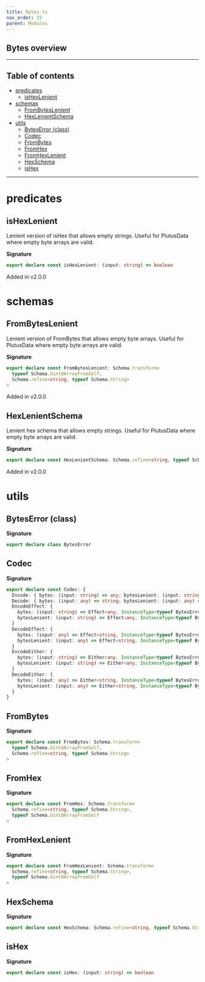 ```yaml
---
title: Bytes.ts
nav_order: 15
parent: Modules
---
```


## Bytes overview

---

<h2 class="text-delta">Table of contents</h2>

- [predicates](#predicates)
  - [isHexLenient](#ishexlenient)
- [schemas](#schemas)
  - [FromBytesLenient](#frombyteslenient)
  - [HexLenientSchema](#hexlenientschema)
- [utils](#utils)
  - [BytesError (class)](#byteserror-class)
  - [Codec](#codec)
  - [FromBytes](#frombytes)
  - [FromHex](#fromhex)
  - [FromHexLenient](#fromhexlenient)
  - [HexSchema](#hexschema)
  - [isHex](#ishex)

---

# predicates

## isHexLenient

Lenient version of isHex that allows empty strings.
Useful for PlutusData where empty byte arrays are valid.

**Signature**

```ts
export declare const isHexLenient: (input: string) => boolean
```

Added in v2.0.0

# schemas

## FromBytesLenient

Lenient version of FromBytes that allows empty byte arrays.
Useful for PlutusData where empty byte arrays are valid.

**Signature**

```ts
export declare const FromBytesLenient: Schema.transform<
  typeof Schema.Uint8ArrayFromSelf,
  Schema.refine<string, typeof Schema.String>
>
```

Added in v2.0.0

## HexLenientSchema

Lenient hex schema that allows empty strings.
Useful for PlutusData where empty byte arrays are valid.

**Signature**

```ts
export declare const HexLenientSchema: Schema.refine<string, typeof Schema.String>
```

Added in v2.0.0

# utils

## BytesError (class)

**Signature**

```ts
export declare class BytesError
```

## Codec

**Signature**

```ts
export declare const Codec: {
  Encode: { bytes: (input: string) => any; bytesLenient: (input: string) => any }
  Decode: { bytes: (input: any) => string; bytesLenient: (input: any) => string }
  EncodeEffect: {
    bytes: (input: string) => Effect<any, InstanceType<typeof BytesError>>
    bytesLenient: (input: string) => Effect<any, InstanceType<typeof BytesError>>
  }
  DecodeEffect: {
    bytes: (input: any) => Effect<string, InstanceType<typeof BytesError>>
    bytesLenient: (input: any) => Effect<string, InstanceType<typeof BytesError>>
  }
  EncodeEither: {
    bytes: (input: string) => Either<any, InstanceType<typeof BytesError>>
    bytesLenient: (input: string) => Either<any, InstanceType<typeof BytesError>>
  }
  DecodeEither: {
    bytes: (input: any) => Either<string, InstanceType<typeof BytesError>>
    bytesLenient: (input: any) => Either<string, InstanceType<typeof BytesError>>
  }
}
```

## FromBytes

**Signature**

```ts
export declare const FromBytes: Schema.transform<
  typeof Schema.Uint8ArrayFromSelf,
  Schema.refine<string, typeof Schema.String>
>
```

## FromHex

**Signature**

```ts
export declare const FromHex: Schema.transform<
  Schema.refine<string, typeof Schema.String>,
  typeof Schema.Uint8ArrayFromSelf
>
```

## FromHexLenient

**Signature**

```ts
export declare const FromHexLenient: Schema.transform<
  Schema.refine<string, typeof Schema.String>,
  typeof Schema.Uint8ArrayFromSelf
>
```

## HexSchema

**Signature**

```ts
export declare const HexSchema: Schema.refine<string, typeof Schema.String>
```

## isHex

**Signature**

```ts
export declare const isHex: (input: string) => boolean
```
